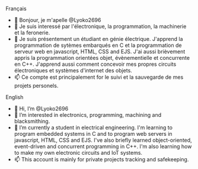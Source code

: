Français
- 👋 Bonjour, je m'apelle @Lyoko2696
- 👀 Je suis interessé par l'électronique, la programmation, la machinerie et la feronerie.
- 🌱 Je suis présentement un étudiant en génie électrique.
     J'apprend la programmation de sytèmes embarqués en C et la programmation de serveur web en javascript, HTML, CSS and EJS.
     J'ai aussi brièvement appris la programmation orientées objet, évènementielle et concurrente en C++.
     J'apprend aussi comment concevoir mes propres circuits électroniques et systèmes d'internet des objets.
- 📫 Ce compte est principalement for le suivi et la sauvegarde de mes projets personels.

English
- 👋 Hi, I’m @Lyoko2696
- 👀 I’m interested in electronics, programming, machining and blacksmithing.
- 🌱 I’m currently a student in electrical engineering.
     I'm learning to program embedded systems in C and to program web servers in javascript, HTML, CSS and EJS.
     I've also briefly learned object-oriented, event-driven and concurrent programming in C++.
     I'm also learning how to make my own electronic circuits and IoT systems.
- 📫 This account is mainly for private projects tracking and safekeeping.

<!---
Lyoko2696/Lyoko2696 is a ✨ special ✨ repository because its `README.md` (this file) appears on your GitHub profile.
You can click the Preview link to take a look at your changes.
--->
